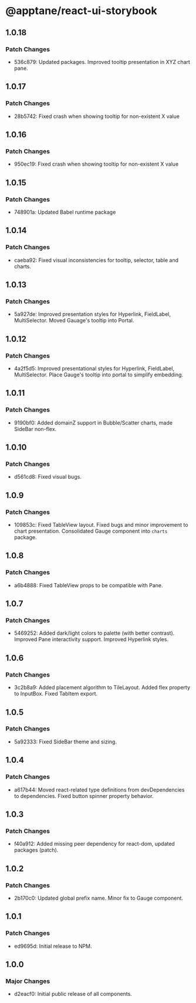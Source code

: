 # @apptane/react-ui-storybook

## 1.0.18

### Patch Changes

- 536c879: Updated packages. Improved tooltip presentation in XYZ chart pane.

## 1.0.17

### Patch Changes

- 28b5742: Fixed crash when showing tooltip for non-existent X value

## 1.0.16

### Patch Changes

- 950ec19: Fixed crash when showing tooltip for non-existent X value

## 1.0.15

### Patch Changes

- 748901a: Updated Babel runtime package

## 1.0.14

### Patch Changes

- caeba92: Fixed visual inconsistencies for tooltip, selector, table and charts.

## 1.0.13

### Patch Changes

- 5a927de: Improved presentation styles for Hyperlink, FieldLabel, MultiSelector. Moved Gauage's tooltip into Portal.

## 1.0.12

### Patch Changes

- 4a2f5d5: Improved presentational styles for Hyperlink, FieldLabel, MultiSelector. Place Gauge's tooltip into portal to simplify embedding.

## 1.0.11

### Patch Changes

- 9190bf0: Added domainZ support in Bubble/Scatter charts, made SideBar non-flex.

## 1.0.10

### Patch Changes

- d561cd8: Fixed visual bugs.

## 1.0.9

### Patch Changes

- 109853c: Fixed TableView layout. Fixed bugs and minor improvement to chart presentation. Consolidated Gauge component into `charts` package.

## 1.0.8

### Patch Changes

- a6b4888: Fixed TableView props to be compatible with Pane.

## 1.0.7

### Patch Changes

- 5469252: Added dark/light colors to palette (with better contrast). Improved Pane interactivity support. Improved Hyperlink styles.

## 1.0.6

### Patch Changes

- 3c2b8a9: Added placement algorithm to TileLayout. Added flex property to InputBox. Fixed TabItem export.

## 1.0.5

### Patch Changes

- 5a92333: Fixed SideBar theme and sizing.

## 1.0.4

### Patch Changes

- a617b44: Moved react-related type definitions from devDependencies to dependencies. Fixed button spinner property behavior.

## 1.0.3

### Patch Changes

- f40a912: Added missing peer dependency for react-dom, updated packages (patch).

## 1.0.2

### Patch Changes

- 2b170c0: Updated global prefix name. Minor fix to Gauge component.

## 1.0.1

### Patch Changes

- ed9695d: Initial release to NPM.

## 1.0.0

### Major Changes

- d2eacf0: Initial public release of all components.
